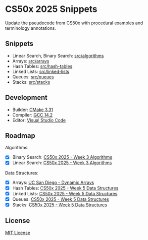 # CS50x 2025 Snippets

Update the pseudocode from CS50x with procedural examples and terminology annotations.

## Snippets

- Linear Search, Binary Search: [src/algorithms](src/algorithms)
- Arrays: [src/arrays](src/arrays)
- Hash Tables: [src/hash-tables](src/hash-tables)
- Linked Lists: [src/linked-lists](src/linked-lists)
- Queues: [src/queues](src/queues)
- Stacks: [src/stacks](src/stacks)

## Development

- Builder: [CMake 3.31](https://cmake.org/cmake/help/v3.31/index.html)
- Compiler: [GCC 14.2](https://gcc.gnu.org/gcc-14/)
- Editor: [Visual Studio Code](https://code.visualstudio.com/)

## Roadmap

Algorithms:

- [x] Binary Search: [CS50x 2025 - Week 3 Algorithms](https://cs50.harvard.edu/x/2025/weeks/3/)
- [x] Linear Search: [CS50x 2025 - Week 3 Algorithms](https://cs50.harvard.edu/x/2025/weeks/3/)

Data Structures:

- [x] Arrays: [UC San Diego - Dynamic Arrays](https://www.coursera.org/lecture/data-structures/dynamic-arrays-EwbnV)
- [x] Hash Tables: [CS50x 2025 - Week 5 Data Structures](https://cs50.harvard.edu/x/2025/weeks/5/)
- [x] Linked Lists: [CS50x 2025 - Week 5 Data Structures](https://cs50.harvard.edu/x/2025/weeks/5/)
- [x] Queues: [CS50x 2025 - Week 5 Data Structures](https://cs50.harvard.edu/x/2025/weeks/5/)
- [x] Stacks: [CS50x 2025 - Week 5 Data Structures](https://cs50.harvard.edu/x/2025/weeks/5/)

## License

[MIT License](LICENSE.md)
